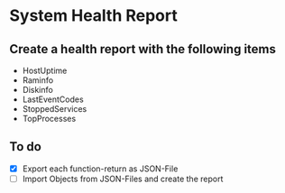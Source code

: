# System Health Report

[CSS w3schools]: https://www.w3schools.com/css/css_align.asp "w3schools.com - THE WORLD'S LARGEST WEB DEVELOPER SITE"
[Chart Types]: https://msdn.microsoft.com/en-us/library/dd489233.aspx "Microsoft Developper Network"

## Create a health report with the following items  

- HostUptime
- Raminfo
- Diskinfo
- LastEventCodes
- StoppedServices
- TopProcesses

## To do

- [x] Export each function-return as JSON-File   
- [ ] Import Objects from JSON-Files and create the report   
